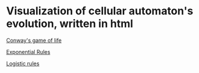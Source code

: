# Visualization of cellular automaton's evolution, written in html 

<a href="https://alexinjar.github.io/medi_art_projects/puritian_communion/puritian_communion.html" target="_top">Conway's game of life</a>

<a href="https://alexinjar.github.io/medi_art_projects/puritian_communion/exponential" target="_top">Exponential Rules</a>

<a href="https://alexinjar.github.io/medi_art_projects/puritian_communion/deposite" target="_top">Logistic rules</a>

